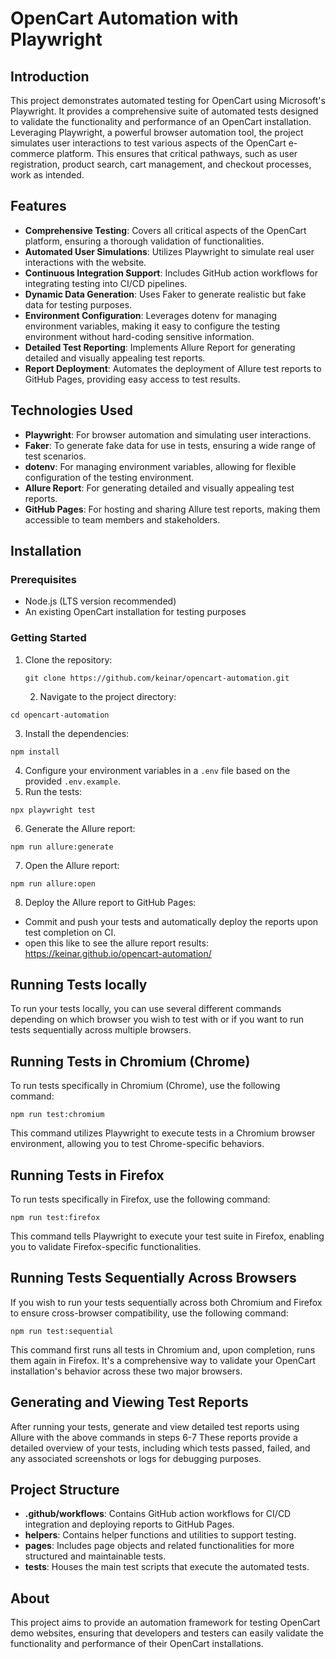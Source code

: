 # OpenCart Automation with Playwright

## Introduction

This project demonstrates automated testing for OpenCart using Microsoft's Playwright. It provides a comprehensive suite of automated tests designed to validate the functionality and performance of an OpenCart installation. Leveraging Playwright, a powerful browser automation tool, the project simulates user interactions to test various aspects of the OpenCart e-commerce platform. This ensures that critical pathways, such as user registration, product search, cart management, and checkout processes, work as intended.

## Features

- **Comprehensive Testing**: Covers all critical aspects of the OpenCart platform, ensuring a thorough validation of functionalities.
- **Automated User Simulations**: Utilizes Playwright to simulate real user interactions with the website.
- **Continuous Integration Support**: Includes GitHub action workflows for integrating testing into CI/CD pipelines.
- **Dynamic Data Generation**: Uses Faker to generate realistic but fake data for testing purposes.
- **Environment Configuration**: Leverages dotenv for managing environment variables, making it easy to configure the testing environment without hard-coding sensitive information.
- **Detailed Test Reporting**: Implements Allure Report for generating detailed and visually appealing test reports.
- **Report Deployment**: Automates the deployment of Allure test reports to GitHub Pages, providing easy access to test results.

## Technologies Used

- **Playwright**: For browser automation and simulating user interactions.
- **Faker**: To generate fake data for use in tests, ensuring a wide range of test scenarios.
- **dotenv**: For managing environment variables, allowing for flexible configuration of the testing environment.
- **Allure Report**: For generating detailed and visually appealing test reports.
- **GitHub Pages**: For hosting and sharing Allure test reports, making them accessible to team members and stakeholders.

## Installation

### Prerequisites

- Node.js (LTS version recommended)
- An existing OpenCart installation for testing purposes

### Getting Started

1. Clone the repository:
   ```
   git clone https://github.com/keinar/opencart-automation.git
   ```

   2. Navigate to the project directory:
```
cd opencart-automation
```
3. Install the dependencies:
```
npm install
```
4. Configure your environment variables in a `.env` file based on the provided `.env.example`.
5. Run the tests:
```
npx playwright test
```
6. Generate the Allure report:
```
npm run allure:generate
```

7. Open the Allure report:
```
npm run allure:open
```

8. Deploy the Allure report to GitHub Pages:
- Commit and push your tests and automatically deploy the reports upon test completion on CI.
- open this like to see the allure report results: https://keinar.github.io/opencart-automation/

## Running Tests locally
To run your tests locally, you can use several different commands depending on which browser you wish to test with or if you want to run tests sequentially across multiple browsers.

## Running Tests in Chromium (Chrome)
To run tests specifically in Chromium (Chrome), use the following command:

```
npm run test:chromium
```

This command utilizes Playwright to execute tests in a Chromium browser environment, allowing you to test Chrome-specific behaviors.

## Running Tests in Firefox
To run tests specifically in Firefox, use the following command:

```
npm run test:firefox
```

This command tells Playwright to execute your test suite in Firefox, enabling you to validate Firefox-specific functionalities.

## Running Tests Sequentially Across Browsers
If you wish to run your tests sequentially across both Chromium and Firefox to ensure cross-browser compatibility, use the following command:

```
npm run test:sequential
```
This command first runs all tests in Chromium and, upon completion, runs them again in Firefox. It's a comprehensive way to validate your OpenCart installation's behavior across these two major browsers.

## Generating and Viewing Test Reports
After running your tests, generate and view detailed test reports using Allure with the above commands in steps  6-7
These reports provide a detailed overview of your tests, including which tests passed, failed, and any associated screenshots or logs for debugging purposes.

## Project Structure

- **.github/workflows**: Contains GitHub action workflows for CI/CD integration and deploying reports to GitHub Pages.
- **helpers**: Contains helper functions and utilities to support testing.
- **pages**: Includes page objects and related functionalities for more structured and maintainable tests.
- **tests**: Houses the main test scripts that execute the automated tests.

## About

This project aims to provide an automation framework for testing OpenCart demo websites, ensuring that developers and testers can easily validate the functionality and performance of their OpenCart installations.
